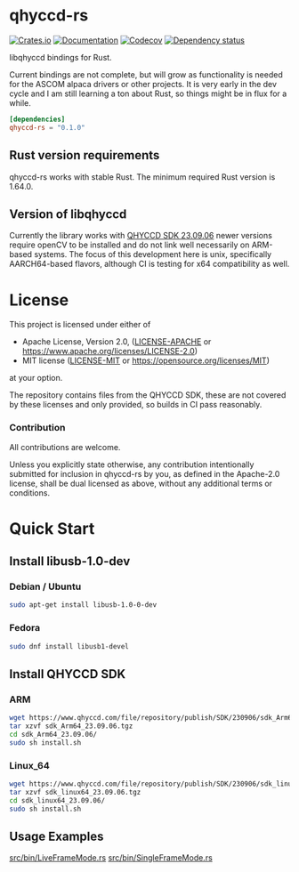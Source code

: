 # qhyccd-rs
[![Crates.io](https://img.shields.io/crates/v/libqhyccd.svg)](https://crates.io/crates/libqhyccd)
[![Documentation](https://docs.rs/libqhyccd/badge.svg)](https://docs.rs/libqhyccd/)
[![Codecov](https://codecov.io/github/ivonnyssen/libqhyccd/coverage.svg?branch=main)](https://codecov.io/gh/ivonnyssen/libqhyccd)
[![Dependency status](https://deps.rs/repo/github/ivonnyssen/libqhyccd/status.svg)](https://deps.rs/repo/github/ivonnyssen/libqhyccd)

libqhyccd bindings for Rust.

Current bindings are not complete, but will grow as functionality is needed for the ASCOM alpaca drivers or other projects. It is very early in the dev cycle and I am still learning a ton about Rust, so things might be in flux for a while.

```toml
[dependencies]
qhyccd-rs = "0.1.0"
```

## Rust version requirements

qhyccd-rs works with stable Rust. The minimum required Rust version is 1.64.0.

## Version of libqhyccd

Currently the library works with  [QHYCCD SDK 23.09.06](https://www.qhyccd.com/html/prepub/log_en.html#!log_en.md#23.09.06) newer versions require openCV to be installed and do not link well necessarily on ARM-based systems. The focus of this development here is unix, specifically AARCH64-based flavors, although CI is testing for x64 compatibility as well.

# License

This project is licensed under either of

 * Apache License, Version 2.0, ([LICENSE-APACHE](LICENSE-APACHE) or
   https://www.apache.org/licenses/LICENSE-2.0)
 * MIT license ([LICENSE-MIT](LICENSE-MIT) or
   https://opensource.org/licenses/MIT)

at your option.

The repository contains files from the QHYCCD SDK, these are not covered by these licenses and only provided, so builds in CI pass reasonably.

### Contribution

All contributions are welcome.

Unless you explicitly state otherwise, any contribution intentionally submitted
for inclusion in qhyccd-rs by you, as defined in the Apache-2.0 license, shall be
dual licensed as above, without any additional terms or conditions.

# Quick Start

## Install libusb-1.0-dev 

### Debian / Ubuntu
```sh
sudo apt-get install libusb-1.0-0-dev
```

### Fedora
```sh
sudo dnf install libusb1-devel
```

## Install QHYCCD SDK

### ARM
```sh
wget https://www.qhyccd.com/file/repository/publish/SDK/230906/sdk_Arm64_23.09.06.tgz
tar xzvf sdk_Arm64_23.09.06.tgz 
cd sdk_Arm64_23.09.06/
sudo sh install.sh 
```

### Linux_64
```sh
wget https://www.qhyccd.com/file/repository/publish/SDK/230906/sdk_linux64_23.09.06.tgz
tar xzvf sdk_linux64_23.09.06.tgz
cd sdk_linux64_23.09.06/
sudo sh install.sh 
```

## Usage Examples
[src/bin/LiveFrameMode.rs](https://github.com/ivonnyssen/qhyccd-rs/blob/main/src/bin/LiveFrameMode.rs)
[src/bin/SingleFrameMode.rs](https://github.com/ivonnyssen/qhyccd-rs/blob/main/src/bin/SingleFrameMode.rs)